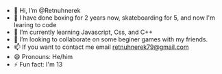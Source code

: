 - 👋 Hi, I’m @Retnuhnerek
- 👀 I have done boxing for 2 years now, skateboarding for 5, and now I'm learing to code
- 🌱 I’m currently learning Javascript, Css, and C++
- 💞️ I’m looking to collaborate on some beginer games with my friends.
- 📫 If you want to contact me email retnuhnerek79@gmail.com
- 😄 Pronouns: He/him
- ⚡ Fun fact: I'm 13

<!---
Retnuhnerek/Retnuhnerek is a ✨ special ✨ repository because its `README.md` (this file) appears on your GitHub profile.
You can click the Preview link to take a look at your changes.
--->
